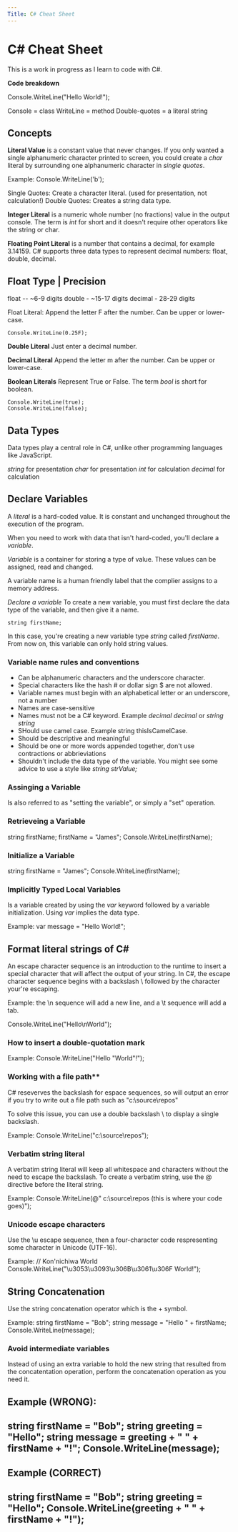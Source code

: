 ```yaml
---
Title: C# Cheat Sheet
---
```


# C# Cheat Sheet

This is a work in progress as I learn to code with C#.

**Code breakdown**

Console.WriteLine("Hello World!");

Console = class
WriteLine = method
Double-quotes = a literal string

## Concepts

**Literal Value** is a constant value that never changes. If you only wanted a single alphanumeric character printed to screen, you could create a *char* literal by surrounding one alphanumeric character in *single quotes*. 

Example: Console.WriteLine('b');

Single Quotes: Create a character literal. (used for presentation, not calculation!)
Double Quotes: Creates a string data type.

**Integer Literal** is a numeric whole number (no fractions) value in the output console. The term is *int* for short and it doesn't require other operators like the string or char.

**Floating Point Literal** is a number that contains a decimal, for example 3.14159. C# supports three data types to represent decimal numbers: float, double, decimal. 

Float Type | Precision
-------------------------
float -- ~6-9 digits
double - ~15-17 digits
decimal - 28-29 digits

Float Literal: Append the letter F after the number. Can be upper or lower-case. 
~~~
Console.WriteLine(0.25F);
~~~

**Double Literal** Just enter a decimal number.

**Decimal Literal** Append the letter m after the number. Can be upper or lower-case.

**Boolean Literals** Represent True or False. The term *bool* is short for boolean. 

~~~
Console.WriteLine(true);
Console.WriteLine(false);
~~~

## Data Types
Data types play a central role in C#, unlike other programming languages like JavaScript. 

*string* for presentation
*char* for presentation
*int* for calculation
*decimal* for calculation

## Declare Variables
A *literal* is a hard-coded value. It is constant and unchanged throughout the execution of the program. 

When you need to work with data that isn't hard-coded, you'll declare a *variable*.

*Variable* is a container for storing a type of value. These values can be assigned, read and changed.

A variable name is a human friendly label that the complier assigns to a memory address.

*Declare a variable*
To create a new variable, you must first declare the data type of the variable, and then give it a name.

~~~
string firstName;
~~~

In this case, you're creating a new variable type *string* called *firstName*. From now on, this variable can only hold string values.

### Variable name rules and conventions
- Can be alphanumeric characters and the underscore character.
- Special characters like the hash # or dollar sign $ are not allowed.
- Variable names must begin with an alphabetical letter or an underscore, not a number
- Names are case-sensitive
- Names must not be a C# keyword. Example *decimal decimal* or *string string*
- SHould use camel case. Example string thisIsCamelCase.
- Should be descriptive and meaningful
- Should be one or more words appended together, don't use contractions or abbrieviations
- Shouldn't include the data type of the variable. You might see some advice to use a style like *string strValue;*

### Assinging a Variable
Is also referred to as "setting the variable", or simply a "set" operation.

### Retrieveing a Variable
string firstName;
firstName = "James";
Console.WriteLine(firstName);

### Initialize a Variable
string firstName = "James";
Console.WriteLine(firstName);

### Implicitly Typed Local Variables
Is a variable created by using the *var* keyword followed by a variable initialization. Using *var* implies the data type.

Example: var message = "Hello World!";

## Format literal strings of C#

An escape character sequence is an introduction to the runtime to insert a special character that will affect the output of your string. In C#, the escape character sequence begins with a backslash \ followed by the character your're escaping. 

Example: the \n sequence will add a new line, and a \t sequence will add a tab.

Console.WriteLine("Hello\nWorld");

### How to insert a double-quotation mark

Example: Console.WriteLine("Hello \"World\"!");

### Working with a file path**
C# reseverves the backslash for espace sequences, so will output an error if you try to write out a file path such as "c:\source\repos"

To solve this issue, you can use a double backslash \\ to display a single backslash.

Example: Console.WriteLine("c:\\source\\repos");

### Verbatim string literal
A verbatim string literal will keep all whitespace and characters without the need to escape the backslash. To create a verbatim string, use the @ directive before the literal string.

Example: Console.WriteLine(@"    c:\source\repos
    (this is where your code goes)");

### Unicode escape characters
Use the \u escape sequence, then a four-character code respresenting some character in Unicode (UTF-16).

Example: // Kon'nichiwa World
Console.WriteLine("\u3053\u3093\u306B\u3061\u306F World!");

## String Concatenation
Use the string concatenation operator which is the + symbol.

Example: string firstName = "Bob";
string message = "Hello " + firstName;
Console.WriteLine(message);

### Avoid intermediate variables
Instead of using an extra variable to hold the new string that resulted from the concatentation operation, perform the concatenation operation as you need it.

Example (WRONG): 
------
string firstName = "Bob";
string greeting = "Hello";
string message = greeting + " " + firstName + "!";
Console.WriteLine(message);
---
Example (CORRECT)
------
string firstName = "Bob";
string greeting = "Hello";
Console.WriteLine(greeting + " " + firstName + "!");
----



